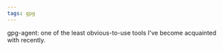 ```yaml
---
tags: gpg
---
```


gpg-agent: one of the least obvious-to-use tools I've become acquainted with recently.
